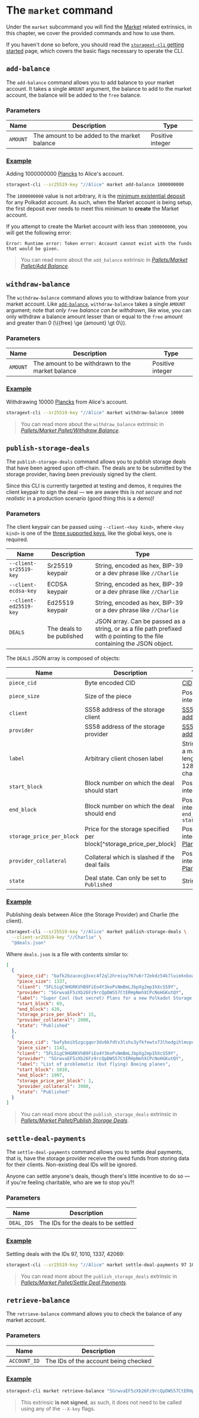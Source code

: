 # The `market` command

Under the `market` subcommand you will find the [Market](../pallets/market.md) related extrinsics,
in this chapter, we cover the provided commands and how to use them.

<div class="warning">
If you haven't done so before, you should read the <a href="./index.md"><code>storagext-cli</code> getting started</a> page,
which covers the basic flags necessary to operate the CLI.
</div>

## `add-balance`

The `add-balance` command allows you to add balance to your market account.
It takes a single `AMOUNT` argument, the balance to add to the market account,
the balance will be added to the `free` balance.

### Parameters

| Name     | Description                                  | Type             |
| -------- | -------------------------------------------- | ---------------- |
| `AMOUNT` | The amount to be added to the market balance | Positive integer |

### <a class="header" id="add-balance.example" href="#add-balance.example">Example</a>

Adding 1000000000 [Plancks](../glossary.md#planck) to Alice's account.

```bash
storagext-cli --sr25519-key "//Alice" market add-balance 1000000000
```

<div class="warning">
The <code>1000000000</code> value is not arbitrary, it is the <a href="https://support.polkadot.network/support/solutions/articles/65000168651-what-is-the-existential-deposit-">minimum existential deposit</a> for any Polkadot account. As such, when the Market account is being setup, the first deposit ever needs to meet this minimum to <b>create</b> the Market account.

If you attempt to create the Market account with less than <code>1000000000</code>, you will get the following error:

<pre>
<code>Error: Runtime error: Token error: Account cannot exist with the funds that would be given.</code>
</pre>
</div>

> You can read more about the `add_balance` extrinsic in [_Pallets/Market Pallet/Add Balance_](../pallets/market.md#add_balance).

## `withdraw-balance`

The `withdraw-balance` command allows you to withdraw balance from your market account.
Like [`add-balance`](#add-balance), `withdraw-balance` takes a single `AMOUNT` argument;
note that _only `free` balance can be withdrawn_, like wise,
you can only withdraw a balance amount lesser than or equal to the `free` amount and greater than 0 (\\({free} \ge {amount} \gt 0\\)).

### Parameters

| Name     | Description                                      | Type             |
| -------- | ------------------------------------------------ | ---------------- |
| `AMOUNT` | The amount to be withdrawn to the market balance | Positive integer |

### <a class="header" id="withdraw-balance.example" href="#withdraw-balance.example">Example</a>

Withdrawing 10000 [Plancks](../glossary.md#planck) from Alice's account.

```bash
storagext-cli --sr25519-key "//Alice" market withdraw-balance 10000
```

> You can read more about the `withdraw_balance` extrinsic in [_Pallets/Market Pallet/Withdraw Balance_](../pallets/market.md#withdraw-balance).

## `publish-storage-deals`

The `publish-storage-deals` command allows you to publish storage deals that have been agreed upon off-chain.
The deals are to be submitted by the storage provider, having been previously signed by the client.

<div class="warning">
Since this CLI is currently targetted at testing and demos, it requires the client keypair to sign the deal —
we are aware this is <i>not secure</i> and <i>not realistic</i> in a production scenario (good thing this is a demo)!
</div>

### Parameters

The client keypair can be passed using `--client-<key kind>`, where `<key kind>` is one of the [three supported keys](index.md#getting-started), like the global keys, one is required.

| Name                   | Description               | Type                                                                                                                        |
| ---------------------- | ------------------------- | --------------------------------------------------------------------------------------------------------------------------- |
| `--client-sr25519-key` | Sr25519 keypair           | String, encoded as hex, BIP-39 or a dev phrase like `//Charlie`                                                             |
| `--client-ecdsa-key`   | ECDSA keypair             | String, encoded as hex, BIP-39 or a dev phrase like `//Charlie`                                                             |
| `--client-ed25519-key` | Ed25519 keypair           | String, encoded as hex, BIP-39 or a dev phrase like `//Charlie`                                                             |
| `DEALS`                | The deals to be published | JSON array. Can be passed as a string, or as a file path prefixed with `@` pointing to the file containing the JSON object. |

The `DEALS` JSON array is composed of objects:

| Name                      | Description                                                         | Type                                                                     |
| ------------------------- | ------------------------------------------------------------------- | ------------------------------------------------------------------------ |
| `piece_cid`               | Byte encoded CID                                                    | [CID](https://github.com/multiformats/cid)                               |
| `piece_size`              | Size of the piece                                                   | Positive integer                                                         |
| `client`                  | SS58 address of the storage client                                  | [SS58 address](https://docs.substrate.io/learn/accounts-addresses-keys/) |
| `provider`                | SS58 address of the storage provider                                | [SS58 address](https://docs.substrate.io/learn/accounts-addresses-keys/) |
| `label`                   | Arbitrary client chosen label                                       | String, with a maximum length of 128 characters                          |
| `start_block`             | Block number on which the deal should start                         | Positive integer                                                         |
| `end_block`               | Block number on which the deal should end                           | Positive integer, `end_block > start_block`                              |
| `storage_price_per_block` | Price for the storage specified per block[^storage_price_per_block] | Positive integer, in [Plancks](../glossary.md#planck)                    |
| `provider_collateral`     | Collateral which is slashed if the deal fails                       | Positive integer, in [Plancks](../glossary.md#planck)                    |
| `state`                   | Deal state. Can only be set to `Published`                          | String                                                                   |

### <a class="header" id="publish-storage-deals.example" href="#publish-storage-deals.example">Example</a>

Publishing deals between Alice (the Storage Provider) and Charlie (the client).

```bash
storagext-cli --sr25519-key "//Alice" market publish-storage-deals \
  --client-sr25519-key "//Charlie" \
  "@deals.json"
```

Where `deals.json` is a file with contents similar to:

```json
[
  {
    "piece_cid": "bafk2bzacecg3xxc4f2ql2hreiuy767u6r72ekdz54k7luieknboaakhft5rgk",
    "piece_size": 1337,
    "client": "5FLSigC9HGRKVhB9FiEo4Y3koPsNmBmLJbpXg2mp1hXcS59Y",
    "provider": "5GrwvaEF5zXb26Fz9rcQpDWS57CtERHpNehXCPcNoHGKutQY",
    "label": "Super Cool (but secret) Plans for a new Polkadot Storage Solution",
    "start_block": 69,
    "end_block": 420,
    "storage_price_per_block": 15,
    "provider_collateral": 2000,
    "state": "Published"
  },
  {
    "piece_cid": "bafybeih5zgcgqor3dv6kfdtv3lshv3yfkfewtx73lhedgihlmvpcmywmua",
    "piece_size": 1143,
    "client": "5FLSigC9HGRKVhB9FiEo4Y3koPsNmBmLJbpXg2mp1hXcS59Y",
    "provider": "5GrwvaEF5zXb26Fz9rcQpDWS57CtERHpNehXCPcNoHGKutQY",
    "label": "List of problematic (but flying) Boeing planes",
    "start_block": 1010,
    "end_block": 1997,
    "storage_price_per_block": 1,
    "provider_collateral": 3900,
    "state": "Published"
  }
]
```

> You can read more about the `publish_storage_deals` extrinsic in [_Pallets/Market Pallet/Publish Storage Deals_](../pallets/market.md#publish_storage_deals).

## `settle-deal-payments`

The `settle-deal-payments` command allows you to settle deal payments,
that is, have the storage provider receive the owed funds from storing data for their clients.
Non-existing deal IDs will be ignored.

Anyone can settle anyone's deals, though there's little incentive to do so — if you're feeling charitable, who are we to stop you?!

### Parameters

| Name       | Description                         |
| ---------- | ----------------------------------- |
| `DEAL_IDS` | The IDs for the deals to be settled |

### <a class="header" id="settle-deal-payments.example" href="#settle-deal-payments.example">Example</a>

Settling deals with the IDs 97, 1010, 1337, 42069:

```bash
storagext-cli --sr25519-key "//Alice" market settle-deal-payments 97 1010 1337 42069
```

> You can read more about the `publish_storage_deals` extrinsic in [_Pallets/Market Pallet/Settle Deal Payments_](../pallets/market.md#settle_deal_payments).

## `retrieve-balance`

The `retrieve-balance` command allows you to check the balance of any market account.

### Parameters

| Name         | Description                          |
| ------------ | ------------------------------------ |
| `ACCOUNT_ID` | The IDs of the account being checked |

### <a class="header" id="settle-deal-payments.example" href="#settle-deal-payments.example">Example</a>

```bash
storagext-cli market retrieve-balance "5GrwvaEF5zXb26Fz9rcQpDWS57CtERHpNehXCPcNoHGKutQY" # Alice's account
```

> This extrinsic **is not signed**, as such, it does not need to be called using any of the `--X-key` flags.
